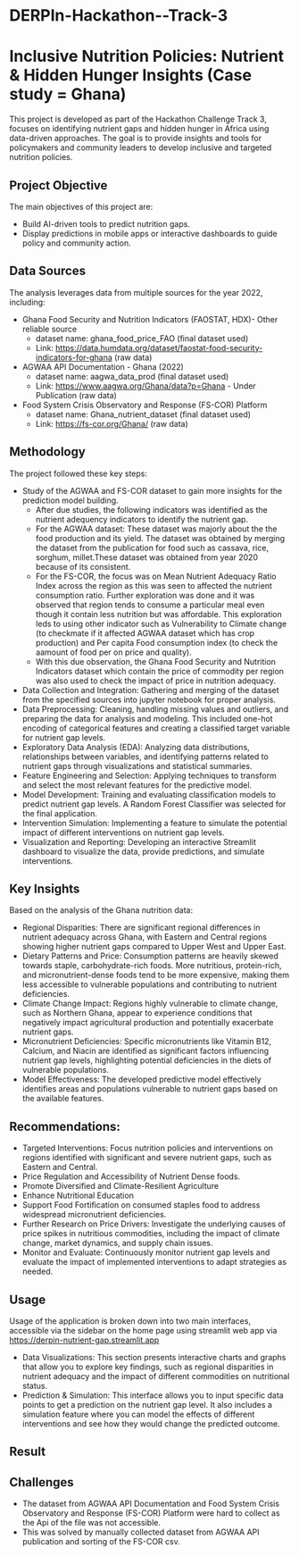 # DERPIn-Hackathon--Track-3
# Inclusive Nutrition Policies: Nutrient & Hidden Hunger Insights (Case study = Ghana)
This project is developed as part of the Hackathon Challenge Track 3, focuses on identifying nutrient gaps and hidden hunger in Africa using data-driven approaches. The goal is to provide insights and tools for policymakers and community leaders to develop inclusive and targeted nutrition policies.

## Project Objective
The main objectives of this project are:
- Build AI-driven tools to predict nutrition gaps.
- Display predictions in mobile apps or interactive dashboards to guide policy and community action.

## Data Sources
The analysis leverages data from multiple sources for the year 2022, including:
- Ghana Food Security and Nutrition Indicators (FAOSTAT, HDX)- Other reliable source
  - dataset name: ghana_food_price_FAO (final dataset used)
  - Link: <https://data.humdata.org/dataset/faostat-food-security-indicators-for-ghana> (raw data)
- AGWAA API Documentation - Ghana (2022)
  - dataset name: aagwa_data_prod (final dataset used)
  - Link: <https://www.aagwa.org/Ghana/data?p=Ghana> - Under Publication (raw data)
- Food System Crisis Observatory and Response (FS-COR) Platform
  - dataset name: Ghana_nutrient_dataset (final dataset used)
  - Link: <https://fs-cor.org/Ghana/> (raw data)
    
## Methodology
The project followed these key steps:
- Study of the AGWAA and FS-COR dataset to gain more insights for the prediction model building.
  - After due studies, the following indicators was identified as the nutrient adequency indicators to identify the nutrient gap.
  - For the AGWAA dataset: These dataset was majorly about the the food production and its yield. The dataset was obtained by merging the dataset from the publication for food such as cassava, rice, sorghum, millet.These dataset was obtained from year 2020 because of its consistent.
  - For the FS-COR, the focus was on Mean Nutrient Adequacy Ratio Index across the region as this was seen to affected the nutrient consumption ratio. Further exploration was done and it was observed that region tends to consume a particular meal even though it contain less nutrition but was affordable. This exploration leds to using other indicator such as Vulnerability to Climate change (to checkmate if it affected AGWAA dataset which has crop production) and Per capita Food consumption index (to check the aamount of food per on price and quality).
  - With this due observation, the Ghana Food Security and Nutrition Indicators dataset which contain the price of commodity per region was also used to check the impact of price in nutrition adequacy.
- Data Collection and Integration: Gathering and merging of the dataset from the specified sources into jupyter notebook for proper analysis.
- Data Preprocessing: Cleaning, handling missing values and outliers, and preparing the data for analysis and modeling. This included one-hot encoding of categorical features and creating a classified target variable for nutrient gap levels.
- Exploratory Data Analysis (EDA): Analyzing data distributions, relationships between variables, and identifying patterns related to nutrient gaps through visualizations and statistical summaries.
- Feature Engineering and Selection: Applying techniques to transform and select the most relevant features for the predictive model.
- Model Development: Training and evaluating classification models to predict nutrient gap levels. A Random Forest Classifier was selected for the final application.
- Intervention Simulation: Implementing a feature to simulate the potential impact of different interventions on nutrient gap levels.
- Visualization and Reporting: Developing an interactive Streamlit dashboard to visualize the data, provide predictions, and simulate interventions.

## Key Insights
Based on the analysis of the Ghana nutrition data:
- Regional Disparities: There are significant regional differences in nutrient adequacy across Ghana, with Eastern and Central regions showing higher nutrient gaps compared to Upper West and Upper East.
- Dietary Patterns and Price: Consumption patterns are heavily skewed towards staple, carbohydrate-rich foods. More nutritious, protein-rich, and micronutrient-dense foods tend to be more expensive, making them less accessible to vulnerable populations and contributing to nutrient deficiencies.
- Climate Change Impact: Regions highly vulnerable to climate change, such as Northern Ghana, appear to experience conditions that negatively impact agricultural production and potentially exacerbate nutrient gaps.
- Micronutrient Deficiencies: Specific micronutrients like Vitamin B12, Calcium, and Niacin are identified as significant factors influencing nutrient gap levels, highlighting potential deficiencies in the diets of vulnerable populations.
- Model Effectiveness: The developed predictive model effectively identifies areas and populations vulnerable to nutrient gaps based on the available features.

## Recommendations:
- Targeted Interventions: Focus nutrition policies and interventions on regions identified with significant and severe nutrient gaps, such as Eastern and Central.
- Price Regulation and Accessibility of Nutrient Dense foods.
- Promote Diversified and Climate-Resilient Agriculture
- Enhance Nutritional Education
- Support Food Fortification on consumed staples food to address widespread micronutrient deficiencies.
- Further Research on Price Drivers: Investigate the underlying causes of price spikes in nutritious commodities, including the impact of climate change, market dynamics, and supply chain issues.
- Monitor and Evaluate: Continuously monitor nutrient gap levels and evaluate the impact of implemented interventions to adapt strategies as needed.

## Usage 
Usage of the application is broken down into two main interfaces, accessible via the sidebar on the home page using streamlit web app via <https://derpin-nutrient-gap.streamlit.app>
- Data Visualizations: This section presents interactive charts and graphs that allow you to explore key findings, such as regional disparities in nutrient adequacy and the impact of different commodities on nutritional status.
- Prediction & Simulation: This interface allows you to input specific data points to get a prediction on the nutrient gap level. It also includes a simulation feature where you can model the effects of different interventions and see how they would change the predicted outcome.

##  Result


## Challenges
- The dataset from AGWAA API Documentation and Food System Crisis Observatory and Response (FS-COR) Platform were hard to collect as the Api of the file was not accessible.
- This was solved by manually collected dataset from AGWAA API publication and sorting of the FS-COR csv.
